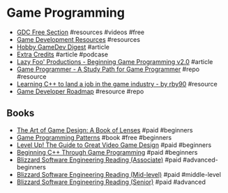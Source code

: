 # Game Programming

- [GDC Free Section](http://www.gdcvault.com/free) #resources #videos #free
- [Game Development Resources](https://game-development.zeef.com/david.arcila) #resources
- [Hobby GameDev Digest](http://www.hobbygamedev.com/digests) #article
- [Extra Credits](https://becausegamesmatter.com) #article #podcase
- [Lazy Foo' Productions - Beginning Game Programming v2.0](http://lazyfoo.net/tutorials/SDL/index.php) #article
- [Game Programmer - A Study Path for Game Programmer](https://github.com/miloyip/game-programmer) #repo #resource
- [Learning C++ to land a job in the game industry - by rby90](https://www.reddit.com/r/gamedev/comments/78ahzz/learning_c_to_land_a_job_in_the_game_industry/dosgjh9) #resource
- [Game Developer Roadmap](https://github.com/utilForever/game-developer-roadmap) #resource #repo

## Books

- [The Art of Game Design: A Book of Lenses](https://www.amazon.com/The-Art-Game-Design-Edition/dp/1466598646) #paid #beginners
- [Game Programming Patterns](http://gameprogrammingpatterns.com) #book #free #beginners
- [Level Up! The Guide to Great Video Game Design](https://www.amazon.com/Level-Guide-Great-Video-Design/dp/1118877160) #paid #beginners
- [Beginning C++ Through Game Programming](https://www.amazon.com/Beginning-C-Through-Game-Programming/dp/1305109910) #paid #beginners
- [Blizzard Software Engineering Reading (Associate)](https://www.amazon.com/gp/richpub/listmania/fullview/R2LC80THGVDJHI) #paid #advanced-beginners
- [Blizzard Software Engineering Reading (Mid-level)](https://www.amazon.com/gp/richpub/listmania/fullview/R1C0VA4J8ZBURC) #paid #middle-level
- [Blizzard Software Engineering Reading (Senior)](https://www.amazon.com/gp/richpub/listmania/fullview/R2FZ98PSM92N7F) #paid #advanced